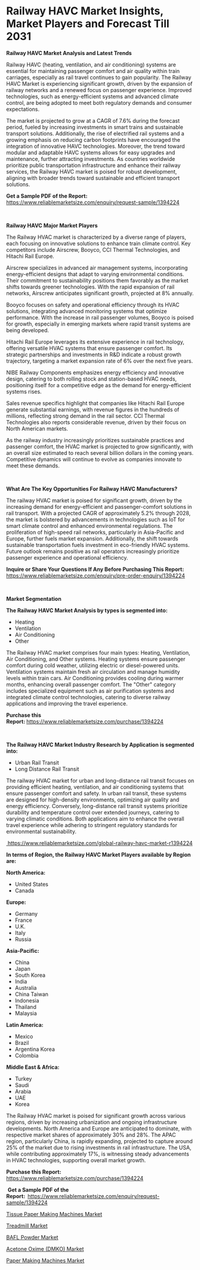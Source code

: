 <p><h1>Railway HAVC Market Insights, Market Players and Forecast Till 2031</h1></p><p><strong>Railway HAVC Market Analysis and Latest Trends</strong></p>
<p><p>Railway HAVC (heating, ventilation, and air conditioning) systems are essential for maintaining passenger comfort and air quality within train carriages, especially as rail travel continues to gain popularity. The Railway HAVC Market is experiencing significant growth, driven by the expansion of railway networks and a renewed focus on passenger experience. Improved technologies, such as energy-efficient systems and advanced climate control, are being adopted to meet both regulatory demands and consumer expectations.</p><p>The market is projected to grow at a CAGR of 7.6% during the forecast period, fueled by increasing investments in smart trains and sustainable transport solutions. Additionally, the rise of electrified rail systems and a growing emphasis on reducing carbon footprints have encouraged the integration of innovative HAVC technologies. Moreover, the trend toward modular and adaptable HAVC systems allows for easy upgrades and maintenance, further attracting investments. As countries worldwide prioritize public transportation infrastructure and enhance their railway services, the Railway HAVC market is poised for robust development, aligning with broader trends toward sustainable and efficient transport solutions.</p></p>
<p><strong>Get a Sample PDF of the Report:&nbsp;</strong> <a href="https://www.reliablemarketsize.com/enquiry/request-sample/1394224">https://www.reliablemarketsize.com/enquiry/request-sample/1394224</a></p>
<p>&nbsp;</p>
<p><strong>Railway HAVC Major Market Players</strong></p>
<p><p>The Railway HVAC market is characterized by a diverse range of players, each focusing on innovative solutions to enhance train climate control. Key competitors include Airscrew, Booyco, CCI Thermal Technologies, and Hitachi Rail Europe.</p><p>Airscrew specializes in advanced air management systems, incorporating energy-efficient designs that adapt to varying environmental conditions. Their commitment to sustainability positions them favorably as the market shifts towards greener technologies. With the rapid expansion of rail networks, Airscrew anticipates significant growth, projected at 8% annually.</p><p>Booyco focuses on safety and operational efficiency through its HVAC solutions, integrating advanced monitoring systems that optimize performance. With the increase in rail passenger volumes, Booyco is poised for growth, especially in emerging markets where rapid transit systems are being developed.</p><p>Hitachi Rail Europe leverages its extensive experience in rail technology, offering versatile HVAC systems that ensure passenger comfort. Its strategic partnerships and investments in R&D indicate a robust growth trajectory, targeting a market expansion rate of 6% over the next five years.</p><p>NIBE Railway Components emphasizes energy efficiency and innovative design, catering to both rolling stock and station-based HVAC needs, positioning itself for a competitive edge as the demand for energy-efficient systems rises.</p><p>Sales revenue specifics highlight that companies like Hitachi Rail Europe generate substantial earnings, with revenue figures in the hundreds of millions, reflecting strong demand in the rail sector. CCI Thermal Technologies also reports considerable revenue, driven by their focus on North American markets.</p><p>As the railway industry increasingly prioritizes sustainable practices and passenger comfort, the HVAC market is projected to grow significantly, with an overall size estimated to reach several billion dollars in the coming years. Competitive dynamics will continue to evolve as companies innovate to meet these demands.</p></p>
<p>&nbsp;</p>
<p><strong>What Are The Key Opportunities For Railway HAVC Manufacturers?</strong></p>
<p><p>The railway HVAC market is poised for significant growth, driven by the increasing demand for energy-efficient and passenger-comfort solutions in rail transport. With a projected CAGR of approximately 5.2% through 2028, the market is bolstered by advancements in technologies such as IoT for smart climate control and enhanced environmental regulations. The proliferation of high-speed rail networks, particularly in Asia-Pacific and Europe, further fuels market expansion. Additionally, the shift towards sustainable transportation fuels investment in eco-friendly HVAC systems. Future outlook remains positive as rail operators increasingly prioritize passenger experience and operational efficiency.</p></p>
<p><strong>Inquire or Share Your Questions If Any Before Purchasing This Report:</strong> <a href="https://www.reliablemarketsize.com/enquiry/pre-order-enquiry/1394224">https://www.reliablemarketsize.com/enquiry/pre-order-enquiry/1394224</a></p>
<p>&nbsp;</p>
<p><strong>Market Segmentation</strong></p>
<p><strong>The Railway HAVC Market Analysis by types is segmented into:</strong></p>
<p><ul><li>Heating</li><li>Ventilation</li><li>Air Conditioning</li><li>Other</li></ul></p>
<p><p>The Railway HVAC market comprises four main types: Heating, Ventilation, Air Conditioning, and Other systems. Heating systems ensure passenger comfort during cold weather, utilizing electric or diesel-powered units. Ventilation systems maintain fresh air circulation and manage humidity levels within train cars. Air Conditioning provides cooling during warmer months, enhancing overall passenger comfort. The "Other" category includes specialized equipment such as air purification systems and integrated climate control technologies, catering to diverse railway applications and improving the travel experience.</p></p>
<p><strong>Purchase this Report:&nbsp;</strong><a href="https://www.reliablemarketsize.com/purchase/1394224">https://www.reliablemarketsize.com/purchase/1394224</a></p>
<p>&nbsp;</p>
<p><strong>The Railway HAVC Market Industry Research by Application is segmented into:</strong></p>
<p><ul><li>Urban Rail Transit</li><li>Long Distance Rail Transit</li></ul></p>
<p><p>The railway HVAC market for urban and long-distance rail transit focuses on providing efficient heating, ventilation, and air conditioning systems that ensure passenger comfort and safety. In urban rail transit, these systems are designed for high-density environments, optimizing air quality and energy efficiency. Conversely, long-distance rail transit systems prioritize durability and temperature control over extended journeys, catering to varying climatic conditions. Both applications aim to enhance the overall travel experience while adhering to stringent regulatory standards for environmental sustainability.</p></p>
<p><a href="https://www.reliablemarketsize.com/global-railway-havc-market-r1394224">&nbsp;https://www.reliablemarketsize.com/global-railway-havc-market-r1394224</a></p>
<p><strong>In terms of Region, the Railway HAVC Market Players available by Region are:</strong></p>
<p>
    <p> <strong> North America: </strong>
        <ul>
            <li>United States</li>
            <li>Canada</li>
        </ul>
        </p> 
    <p> <strong> Europe: </strong>
        <ul>
            <li>Germany</li>
            <li>France</li>
            <li>U.K.</li>
            <li>Italy</li>
            <li>Russia</li>
        </ul>
        </p> 
    <p> <strong> Asia-Pacific: </strong>
        <ul>
            <li>China</li>
            <li>Japan</li>
            <li>South Korea</li>
            <li>India</li>
            <li>Australia</li>
            <li>China Taiwan</li>
            <li>Indonesia</li>
            <li>Thailand</li>
            <li>Malaysia</li>
        </ul>
        </p> 
    <p> <strong> Latin America: </strong>
        <ul>
            <li>Mexico</li>
            <li>Brazil</li>
            <li>Argentina Korea</li>
            <li>Colombia</li>
        </ul>
        </p> 
    <p> <strong> Middle East & Africa: </strong>
        <ul>
            <li>Turkey</li>
            <li>Saudi</li>
            <li>Arabia</li>
            <li>UAE</li>
            <li>Korea</li>
        </ul>
    </p>
    </p>
<p><p>The Railway HVAC market is poised for significant growth across various regions, driven by increasing urbanization and ongoing infrastructure developments. North America and Europe are anticipated to dominate, with respective market shares of approximately 30% and 28%. The APAC region, particularly China, is rapidly expanding, projected to capture around 25% of the market due to rising investments in rail infrastructure. The USA, while contributing approximately 17%, is witnessing steady advancements in HVAC technologies, supporting overall market growth.</p></p>
<p><strong>Purchase this Report: </strong><a href="https://www.reliablemarketsize.com/purchase/1394224">https://www.reliablemarketsize.com/purchase/1394224</a></p>
<p>&nbsp;<strong>Get a Sample PDF of the Report:&nbsp;&nbsp;</strong><a href="https://www.reliablemarketsize.com/enquiry/request-sample/1394224">https://www.reliablemarketsize.com/enquiry/request-sample/1394224</a></p>
<p><strong></strong></p>
<p><p><a href="https://www.linkedin.com/pulse/comprehensive-look-product-type-automaticsemi-automatic-68pnc?trackingId=mPzQdbNwTNuQuLhIp0D3Tg%3D%3D">Tissue Paper Making Machines Market</a></p><p><a href="https://www.linkedin.com/pulse/treadmill-market-size-share-growth-analysis-type-application-rgxfe?trackingId=Fna2UIi2StyGRbFrDNkZJA%3D%3D">Treadmill Market</a></p><p><a href="https://issuu.com/reportprime-2/docs/bafl-powder-market-size-2030.pptx_1d49eff0ef06e7">BAFL Powder Market</a></p><p><a href="https://issuu.com/reportprime-2/docs/acetone-oxime-dmko-market-size-2030_ab2890eb280c2d">Acetone Oxime (DMKO) Market</a></p><p><a href="https://www.linkedin.com/pulse/global-paper-making-machines-industry-analysis-report-zgg8c?trackingId=Ude0jakfTuer%2F6jZcO2zEA%3D%3D">Paper Making Machines Market</a></p></p>